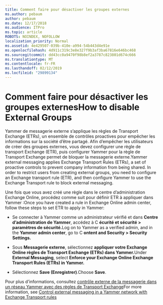 ```yaml
---
title: Comment faire pour désactiver les groupes externes
ms.author: pebaum
author: pebaum
ms.date: 12/17/2018
ms.audience: ITPro
ms.topic: article
ROBOTS: NOINDEX, NOFOLLOW
localization_priority: Normal
ms.assetid: 4e429507-039b-410e-a994-54b443d4e91e
ms.openlocfilehash: 4d911c319c3e8e327f9b3af3ba67816e646bc468
ms.sourcegitcommit: dd43cc0a9470f98b8ef2a3787c823801d674c666
ms.translationtype: MT
ms.contentlocale: fr-FR
ms.lasthandoff: 02/12/2019
ms.locfileid: "29899134"
---
```

# <a name="how-to-disable-external-groups"></a><span data-ttu-id="0b0a2-102">Comment faire pour désactiver les groupes externes</span><span class="sxs-lookup"><span data-stu-id="0b0a2-102">How to disable External Groups</span></span>

<span data-ttu-id="0b0a2-p101">Yammer de messagerie externe s’applique les règles de Transport Exchange (ETRs), un ensemble de contrôles proactives pour empêcher les informations sur la société d’être partagé. Afin d’empêcher les utilisateurs de créer des groupes externes, vous devez configurer une règle de transport Exchange (ETR), puis configurer Yammer pour la règle de Transport Exchange permet de bloquer la messagerie externe.</span><span class="sxs-lookup"><span data-stu-id="0b0a2-p101">Yammer external messaging applies Exchange Transport Rules (ETRs), a set of proactive controls to prevent company information from being shared. In order to restrict users from creating external groups, you need to configure an Exchange transport rule (ETR), and then configure Yammer to use the Exchange Transport rule to block external messaging.</span></span> 
  
<span data-ttu-id="0b0a2-105">Une fois que vous avez créé une règle dans le centre d’administration Exchange Online, procédez comme suit pour définir ETR à appliquer dans Yammer :</span><span class="sxs-lookup"><span data-stu-id="0b0a2-105">Once you have created a rule in Exchange Online admin center, follow these steps to set ETR to apply in Yammer:</span></span>
  
- <span data-ttu-id="0b0a2-106">Se connecter à Yammer comme un administrateur vérifié et dans **Centre d’administration de Yammer**, accédez à C **écurité et sécurité \> paramètres de sécurité.**</span><span class="sxs-lookup"><span data-stu-id="0b0a2-106">Log on to Yammer as a verified admin, and in the **Yammer admin center**, go to C **ontent and Security \> Security Settings.**</span></span>
    
- <span data-ttu-id="0b0a2-107">Sous **Messagerie externe**, sélectionnez **appliquer votre Exchange Online règles de Transport Exchange (ETRs) dans Yammer.**</span><span class="sxs-lookup"><span data-stu-id="0b0a2-107">Under **External Messaging**, select **Enforce your Exchange Online Exchange Transport Rules (ETRs) in Yammer.**</span></span>
    
- <span data-ttu-id="0b0a2-108">Sélectionnez **Save (Enregistrer)**.</span><span class="sxs-lookup"><span data-stu-id="0b0a2-108">Choose **Save**.</span></span> 
    
<span data-ttu-id="0b0a2-109">Pour plus d’informations, consultez [contrôle externe de la messagerie dans un réseau Yammer avec des règles de Transport Exchange](https://support.office.com/article/Control-external-messaging-in-a-Yammer-network-with-Exchange-Transport-Rules-f8fd6403-c8f3-4307-9230-65304d6000d9)</span><span class="sxs-lookup"><span data-stu-id="0b0a2-109">For more information, see [Control external messaging in a Yammer network with Exchange Transport rules](https://support.office.com/article/Control-external-messaging-in-a-Yammer-network-with-Exchange-Transport-Rules-f8fd6403-c8f3-4307-9230-65304d6000d9)</span></span>
  

